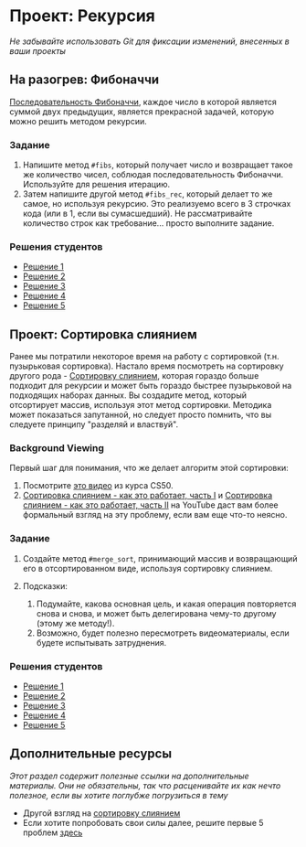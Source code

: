 # Проект: Рекурсия

*Не забывайте использовать Git для фиксации изменений, внесенных в ваши проекты*

## На разогрев: Фибоначчи

[Последовательность Фибоначчи](https://ru.wikipedia.org/wiki/Числа_Фибоначчи), каждое число в которой является суммой двух предыдущих, является прекрасной задачей, которую можно решить методом рекурсии.

### Задание

1. Напишите метод `#fibs`, который получает число и возвращает такое же количество чисел, соблюдая последовательность Фибоначчи. Используйте для решения итерацию.
2. Затем напишите другой метод `#fibs_rec`, который делает то же самое, но используя рекурсию. Это реализуемо всего в 3 строчках кода (или в 1, если вы сумасшедший). Не рассматривайте количество строк как требование... просто выполните задание.


### Решения студентов

* [Решение 1](https://github.com/mahimahi42/recursion.git)
* [Решение 2](https://github.com/krzoldakowski/theodinproject/blob/master/recursion/fibonacci.rb)
* [Решение 3](https://github.com/Jberczel/odin-projects/blob/master/project_recursion/fibonacci.rb)
* [Решение 4](https://github.com/donaldali/odin-ruby/tree/master/project_recursion)
* [Решение 5](https://github.com/muzfuz/CodeLessons/blob/master/recursion/fibonacci.rb)


## Проект: Сортировка слиянием

Ранее мы потратили некоторое время на работу с сортировкой (т.н. пузырьковая сортировка). Настало время посмотреть на сортировку другого рода - [Сортировку слиянием](https://ru.wikipedia.org/wiki/Сортировка_слиянием), которая гораздо больше подходит для рекурсии и может быть гораздо быстрее пузырьковой на подходящих наборах данных. Вы создадите метод, который отсортирует массив, используя этот метод сортировки. Методика может показаться запутанной, но следует просто помнить, что вы следуете принципу "разделяй и властвуй".

### Background Viewing

Первый шаг для понимания, что же делает алгоритм этой сортировки:

1. Посмотрите [это видео](http://www.youtube.com/watch?v=EeQ8pwjQxTM) из курса CS50.
2. [Сортировка слиянием - как это работает, часть I](http://www.youtube.com/watch?v=OAsokGNa18k) и [Сортировка слиянием - как это работает, часть II](http://www.youtube.com/watch?v=nNhpFO9CmPs) на YouTube даст вам более формальный взгляд на эту проблему, если вам еще что-то неясно.

### Задание

1. Создайте метод `#merge_sort`, принимающий массив и возвращающий его в отсортированном виде, используя сортировку слиянием.
2. Подсказки:

    1. Подумайте, какова основная цель, и какая операция повторяется снова и снова, и может быть делегирована чему-то другому (этому же методу!).
    2. Возможно, будет полезно пересмотреть видеоматериалы, если будете испытывать затруднения.


### Решения студентов

* [Решение 1](https://github.com/mahimahi42/recursion.git)
* [Решение 2](https://github.com/donaldali/odin-ruby/tree/master/project_recursion)
* [Решение 3](https://github.com/muzfuz/CodeLessons/blob/master/recursion/merge_sort.rb)
* [Решение 4](https://github.com/tim5046/projectOdin/blob/master/Recursion/mergeSort.rb)
* [Решение 5](https://github.com/imousterian/OdinProject/blob/master/Project2_6_Ruby_Recursion/mergesort.rb)


## Дополнительные ресурсы

*Этот раздел содержит полезные ссылки на дополнительные материалы. Они не обязательны, так что расценивайте их как нечто полезное, если вы хотите поглубже погрузиться в тему*

* Другой взгляд на [сортировку слиянием](http://www.sorting-algorithms.com/merge-sort)
* Если хотите попробовать свои силы далее, решите первые 5 проблем [здесь](https://projecteuler.net/problems)
